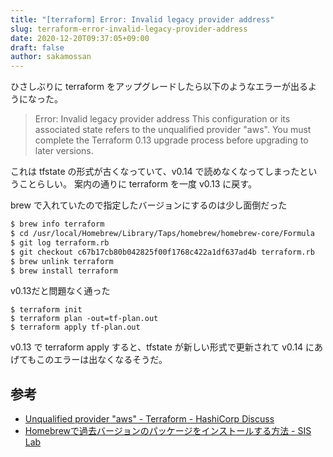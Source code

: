 ```yaml
---
title: "[terraform] Error: Invalid legacy provider address"
slug: terraform-error-invalid-legacy-provider-address
date: 2020-12-20T09:37:05+09:00
draft: false
author: sakamossan
---
```


ひさしぶりに terraform をアップグレードしたら以下のようなエラーが出るようになった。

> Error: Invalid legacy provider address
> This configuration or its associated state refers to the unqualified provider "aws".
> You must complete the Terraform 0.13 upgrade process before upgrading to later versions.

これは tfstate の形式が古くなっていて、v0.14 で読めなくなってしまったということらしい。
案内の通りに terraform を一度 v0.13 に戻す。

brew で入れていたので指定したバージョンにするのは少し面倒だった

```bash
$ brew info terraform
$ cd /usr/local/Homebrew/Library/Taps/homebrew/homebrew-core/Formula
$ git log terraform.rb
$ git checkout c67b17cb80b042825f00f1768c422a1df637ad4b terraform.rb
$ brew unlink terraform
$ brew install terraform
```

v0.13だと問題なく通った

```
$ terraform init
$ terraform plan -out=tf-plan.out
$ terraform apply tf-plan.out
```

v0.13 で terraform apply すると、tfstate が新しい形式で更新されて v0.14 にあげてもこのエラーは出なくなるそうだ。


## 参考

- [Unqualified provider "aws" - Terraform - HashiCorp Discuss](https://discuss.hashicorp.com/t/unqualified-provider-aws/18554)
- [Homebrewで過去バージョンのパッケージをインストールする方法 - SIS Lab](https://www.meganii.com/blog/2019/12/03/how-to-install-an-older-version-of-a-homebrew-package/)
